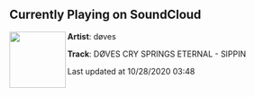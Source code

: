 ## Currently Playing on SoundCloud

[<img align="left" width="100" src="https://i1.sndcdn.com/artworks-000123568255-hpmu4b-t50x50.jpg">](https://soundcloud.com/dovescry/d-ves-cry-springs-eternal-2)

**Artist**: døves 

**Track**: DØVES CRY SPRINGS ETERNAL - SIPPIN

Last updated at 10/28/2020 03:48
